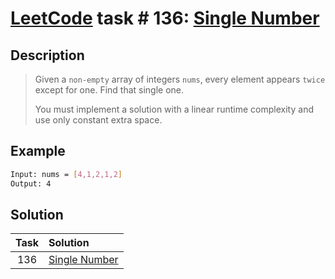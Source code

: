 # [LeetCode][leetcode] task # 136: [Single Number][task]

Description
-----------

> Given a `non-empty` array of integers `nums`,
> every element appears `twice` except for one.
> Find that single one.
> 
> You must implement a solution with a linear runtime complexity
> and use only constant extra space.

Example
-------

```sh
Input: nums = [4,1,2,1,2]
Output: 4
```

Solution
--------

| Task | Solution |
|:----:| :------ |
| 136  | [Single Number][solution] |


[leetcode]: <http://leetcode.com/>
[task]: <https://leetcode.com/problems/single-number/>
[solution]: <https://github.com/wellaxis/witalis-jkit/blob/main/module/tasks/src/main/java/com/witalis/jkit/tasks/core/task/leetcode/p136/option/Practice.java>
